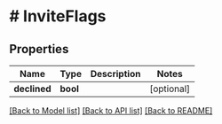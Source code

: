 # # InviteFlags

## Properties

Name | Type | Description | Notes
------------ | ------------- | ------------- | -------------
**declined** | **bool** |  | [optional]

[[Back to Model list]](../../README.md#models) [[Back to API list]](../../README.md#endpoints) [[Back to README]](../../README.md)
